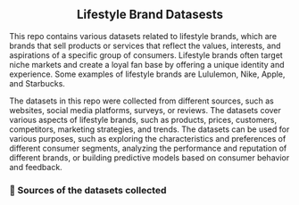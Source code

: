 ## <div align="center"> Lifestyle Brand Datasests  </div>  

This repo contains various datasets related to lifestyle brands, which are brands that sell products or services that reflect the values, interests, and aspirations of a specific group of consumers. Lifestyle brands often target niche markets and create a loyal fan base by offering a unique identity and experience. Some examples of lifestyle brands are Lululemon, Nike, Apple, and Starbucks.

The datasets in this repo were collected from different sources, such as websites, social media platforms, surveys, or reviews. The datasets cover various aspects of lifestyle brands, such as products, prices, customers, competitors, marketing strategies, and trends. The datasets can be used for various purposes, such as exploring the characteristics and preferences of different consumer segments, analyzing the performance and reputation of different brands, or building predictive models based on consumer behavior and feedback.


### 🌱 Sources of the datasets collected
